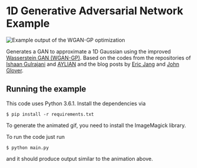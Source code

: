 # 1D Generative Adversarial Network Example

![Example output of the WGAN-GP optimization](animation.gif)

Generates a GAN to approximate a 1D Gaussian using the
improved [Wasserstein GAN (WGAN-GP)](https://arxiv.org/abs/1704.00028). Based on the codes from the
repositories of [Ishaan Gulrajani](https://github.com/igul222/improved_wgan_training)
and [AYLIAN](https://github.com/AYLIEN/gan-intro) and the blog posts by
[Eric Jang](http://blog.evjang.com/2016/06/generative-adversarial-nets-in.html) and
[John Glover](http://blog.aylien.com/introduction-generative-adversarial-networks-code-tensorflow).

## Running the example

This code uses Python 3.6.1. Install the dependencies via

    $ pip install -r requirements.txt

To generate the animated gif, you need to install the ImageMagick library.

To run the code just run

    $ python main.py

and it should produce output similar to the animation above.

